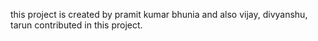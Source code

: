  this project is created by pramit kumar bhunia and also vijay, divyanshu, tarun contributed in this project.
